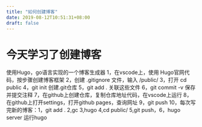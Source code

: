 ```yaml
---
title: "如何创建博客"
date: 2019-08-12T10:51:31+08:00
draft: false
---
```


# 今天学习了创建博客

使用Hugo，go语言实现的一个博客生成器
1，在vscode上，使用 Hugo官网代码，按步骤创建博客框架
2，创建 .gitignore 文件，输入 /public/
3，打开 cd public
4，git init  创建.git仓库
5，git add .  关联这些文件
6，git commit -v 保存并提交注释
7，在github上创建仓库，复制仓库地址代码，在vscode上运行
8，在github上打开settings，打开github pages，查询网址
9，git push
10，每次写完新的博客：1，git add .  2,gc  3,hugo  4,cd public/   5,git push，6，hugo server 运行hugo




